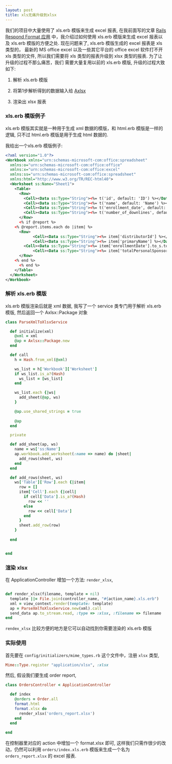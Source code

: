 ```yaml
---
layout: post
title: xls无痛升级到xlsx
---
```


我们的项目中大量使用了 xls.erb 模版来生成 excel 报表, 在我前面写的文章 [Rails Respond Format 应用](/2015/09/07/respond_to_do_format.html) 中，我介绍过如何使用 xls.erb 模版来生成 excel 报表以及 xls.erb 模版的方便之处.
现在问题来了, xls.erb 模版生成的 excel 报表是 xls 类型的， 最新的 MS office excel 以及一些其它平台的 office excel 软件打不开 xls 类型的文件, 所以我们需要将 xls 类型的报表升级到 xlsx 类型的报表. 为了让升级的过程不那么痛苦，我们
需要大量复用以前的 xls.erb 模版, 升级的过程大致如下:

1. 解析 xls.erb 模版

2. 将第1步解析得到的数据输入给 [Axlsx](https://github.com/randym/axlsx)

3. 渲染出 xlsx 报表


### xls.erb 模版例子

xls.erb 模版其实就是一种用于生成 xml 数据的模版，和 html.erb 模版是一样的逻辑, 只不过 html.erb 模版是用于生成 html 数据的. 

我给出一个xls.erb 模版例子:

```xml
<?xml version="1.0"?>
<Workbook xmlns="urn:schemas-microsoft-com:office:spreadsheet"
  xmlns:o="urn:schemas-microsoft-com:office:office"
  xmlns:x="urn:schemas-microsoft-com:office:excel"
  xmlns:ss="urn:schemas-microsoft-com:office:spreadsheet"
  xmlns:html="http://www.w3.org/TR/REC-html40">
  <Worksheet ss:Name="Sheet1">
    <Table>
      <Row>
        <Cell><Data ss:Type="String"><%= t('id', default: 'ID') %></Data></Cell>
        <Cell><Data ss:Type="String"><%= t('name', default: 'Name') %></Data></Cell>
        <Cell><Data ss:Type="String"><%= t('enrollment_date', default: 'Enrollment Date') %></Data></Cell>
        <Cell><Data ss:Type="String"><%= t('number_of_downlines', default: 'Number Of Downlines') %></Data></Cell>
      </Row>
      <% if @report %>
	<% @report.items.each do |item| %>
	  <Row>
            <Cell><Data ss:Type="String"><%= item['distributorId'] %></Data></Cell>
            <Cell><Data ss:Type="String"><%= item['primaryName'] %></Data></Cell>
	    <Cell><Data ss:Type="String"><%= item['enrollmentDate'].to_s.to_local_date %></Data></Cell>
            <Cell><Data ss:Type="String"><%= item['totalPersonalSponsoredDistributor'] %></Data></Cell>
	  </Row>
	<% end %>
      <% end %>
    </Table>
  </Worksheet>
</Workbook>
```

### 解析 xls.erb 模版

xls.erb 模版渲染后就是 xml 数据, 我写了一个 service 类专门用于解析 xls.erb 模版, 然后返回一个 Axlsx::Package 对象

```ruby
class ParseXmlToXlsxService

  def initialize(xml)
    @xml = xml
    @ap = Axlsx::Package.new
  end

  def call
    h = Hash.from_xml(@xml)

    ws_list = h['Workbook']['Worksheet']
    if ws_list.is_a?(Hash)
      ws_list = [ws_list]
    end

    ws_list.each {|ws|
      add_sheet(@ap, ws)
    }

    @ap.use_shared_strings = true
    
    @ap
  end

  private

  def add_sheet(ap, ws)
    name = ws['ss:Name']
    ap.workbook.add_worksheet(:name => name) do |sheet|
      add_rows(sheet, ws)
    end
  end

  def add_rows(sheet, ws)
    ws['Table']['Row'].each {|item|
      row = []
      item['Cell'].each {|cell|
        if cell['Data'].is_a?(Hash)
          row << ''
        else
          row << cell['Data']
        end
      }
      sheet.add_row(row)
    }
    
  end


end
```

### 渲染 xlsx

在 ApplicationController 增加一个方法: `render_xlsx`,

```ruby

def render_xlsx(filename, template = nil)
  template ||= File.join(controller_name, "#{action_name}.xls.erb")
  xml = view_context.render(template: template)
  ap = ParseXmlToXlsxService.new(xml).call
  send_data ap.to_stream.read, :type => :xlsx, :filename => filename
end

```

`rendex_xlsx` 比较方便的地方是它可以自动找到你需要渲染的 xls.erb 模版


### 实际使用

首先要在 `config/initializers/mime_types.rb` 这个文件中，注册 `xlsx` 类型,

```ruby
Mime::Type.register "application/xlsx", :xlsx
```

然后, 假设我们要生成 order report,

```ruby
class OrdersController < ApplicationController

  def index
    @orders = Order.all
	format.html
	format.xlsx do
	  render_xlsx('orders_report.xlsx')
	end
  end
  
end

```

在控制器里对应的 action 中增加一个 format.xlsx 即可, 这样我们只需作很少的改动，仍然可以利用 `orders/index.xls.erb` 模版来生成一个名为 `orders_report.xlsx` 的 excel 报表.


